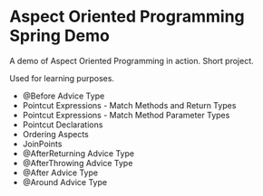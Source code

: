 # Aspect Oriented Programming Spring Demo

A demo of Aspect Oriented Programming in action. Short project.

Used for learning purposes.

- @Before Advice Type
- Pointcut Expressions - Match Methods and Return Types
- Pointcut Expressions - Match Method Parameter Types
- Pointcut Declarations
- Ordering Aspects
- JoinPoints
- @AfterReturning Advice Type
- @AfterThrowing Advice Type
- @After Advice Type
- @Around Advice Type

